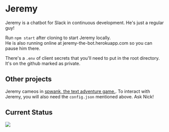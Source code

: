 # Jeremy

Jeremy is a chatbot for Slack in continuous development. He's just a regular guy!

Run `npm start` after cloning to start Jeremy locally.  
He is also running online at jeremy-the-bot.herokuapp.com so you can pause him there.

There's a `.env` of client secrets that you'll need to put in the root directory. It's on the github marked as private.

## Other projects

Jeremy cameos in [spwank, the text adventure game.](https://github.com/HandSquare/spwank).
To interact with Jeremy, you will also need the `config.json` mentioned above. Ask Nick!

## Current Status

![](http://jeremy-the-bot.herokuapp.com/status.png?cache=none)
